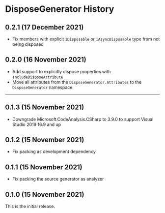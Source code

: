 # DisposeGenerator History

## 0.2.1 (17 December 2021)
- Fix members with explicit `IDisposable` or `IAsyncDisposable` type from not being disposed

## 0.2.0 (16 November 2021)
- Add support to explicitly dispose properties with `IncludeDisposeAttribute`
- Move all attributes from the `DisposeGenerator.Attributes` to the `DisposeGenerator` namespace

---

## 0.1.3 (15 November 2021)
- Downgrade Microsoft.CodeAnalysis.CSharp to 3.9.0 to support Visual Studio 2019 16.9 and up

## 0.1.2 (15 November 2021)
- Fix packing as development dependency

## 0.1.1 (15 November 2021)
- Fix packing the source generator as analyzer

## 0.1.0 (15 November 2021)
This is the initial release.
